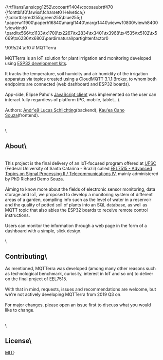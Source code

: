 {\rtf1\ansi\ansicpg1252\cocoartf1404\cocoasubrtf470
{\fonttbl\f0\fswiss\fcharset0 Helvetica;}
{\colortbl;\red255\green255\blue255;}
\paperw11900\paperh16840\margl1440\margr1440\vieww10800\viewh8400\viewkind0
\pard\tx566\tx1133\tx1700\tx2267\tx2834\tx3401\tx3968\tx4535\tx5102\tx5669\tx6236\tx6803\pardirnatural\partightenfactor0

\f0\fs24 \cf0 # MQTTerra\
\
MQTTerra is an IoT solution for plant irrigation and monitoring developed using [ESP32 development kits](https://docs.zerynth.com/latest/official/board.zerynth.doit_esp32/docs/index.html).\
\
It tracks the temperature, soil humidity and air humidity of the irrigation apparatus via topics created using a [CloudMQTT](https://www.cloudmqtt.com/) 3.1.1 Broker, to whom both endpoints are connected (web dashboard and ESP32 boards).\
\
App-side, Elipse Paho's [JavaScript client](https://www.eclipse.org/paho/clients/js/) was implemented so the user can interact fully regardless of platform (PC, mobile, tablet...).\
\
Authors: [Andr\'e9 Lucas Schlichting]()(backend), [Kau\'ea Cano Souza](https://github.com/canokaue/)(frontend).\
\
\
\
## About\
\
This project is the final delivery of an IoT-focused program offered at [UFSC](ufsc.br) (Federal University of Santa Catarina - Brazil) called [EEL7515 - Advanced Topics on Signal Processing II / Telecommunications IV](http://geltro.ufsc.br/files/2016/07/EEL7515-T%C3%B3pico-Avan%C3%A7ado-em-Processamento-de-Sinais-II.pdf), mainly administered by PhD Richard Demo Souza.\
\
Aiming to know more about the fields of electronic sensor monitoring, data storage and IoT, we proposed to develop a monitoring system of different areas of a garden, compiling info such as the level of water in a reservoir and the quality of potted soil of plants into an SQL database, as well as MQTT topic that also ables the ESP32 boards to receive remote control instructions.\
\
Users can monitor the information through a web page in the form of a dashboard with a simple, slick design.\
\
\
## Contributing\
As mentioned, MQTTerra was developed (among many other reasons such as technological benchmark, curiosity, interest in IoT and so on) to deliver on the final project of EEL7515.\
\
With that in mind, requests, issues and recommendations are welcome, but we're not actively developing MQTTerra from 2019 Q3 on.\
\
For major changes, please open an issue first to discuss what you would like to change.\
\
\
\
## License\
[MIT](https://choosealicense.com/licenses/mit/)}